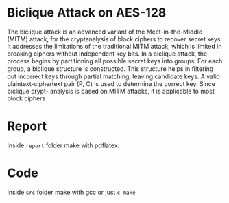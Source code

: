 # Biclique Attack on AES-128
The biclique attack is an advanced variant of the Meet-in-the-Middle (MITM) attack,
for the cryptanalysis of block ciphers to recover secret keys. It addresses the limitations
of the traditional MITM attack, which is limited in breaking ciphers without independent
key bits. In a biclique attack, the process begins by partitioning all possible secret keys
into groups. For each group, a biclique structure is constructed. This structure helps
in ﬁltering out incorrect keys through partial matching, leaving candidate keys. A valid
plaintext-ciphertext pair (P, C) is used to determine the correct key. Since biclique crypt-
analysis is based on MITM attacks, it is applicable to most block ciphers

# Report
Inside `report` folder make with pdflatex.

# Code
Inside `src` folder make with gcc or just ```c make```
